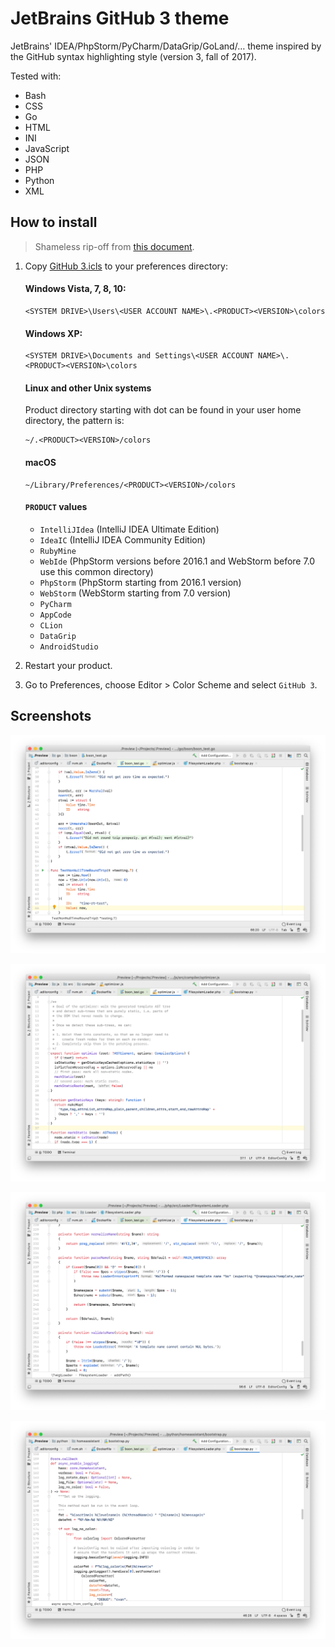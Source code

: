 # JetBrains GitHub 3 theme

JetBrains' IDEA/PhpStorm/PyCharm/DataGrip/GoLand/… theme inspired by the GitHub syntax highlighting style (version 3, fall of 2017).

Tested with:

* Bash
* CSS
* Go
* HTML
* INI
* JavaScript
* JSON
* PHP
* Python
* XML

## How to install

> Shameless rip-off from [this document](https://intellij-support.jetbrains.com/hc/en-us/articles/206544519-Directories-used-by-the-IDE-to-store-settings-caches-plugins-and-logs).

1. Copy [GitHub 3.icls](GitHub%203.icls) to your preferences directory:

    #### Windows Vista, 7, 8, 10:
    
    ```
    <SYSTEM DRIVE>\Users\<USER ACCOUNT NAME>\.<PRODUCT><VERSION>\colors
    ```
    
    #### Windows XP:
    
    ```
    <SYSTEM DRIVE>\Documents and Settings\<USER ACCOUNT NAME>\.<PRODUCT><VERSION>\colors
    ```
    
    #### Linux and other Unix systems
    
    Product directory starting with dot can be found in your user home directory, the pattern is:
    
    ```
    ~/.<PRODUCT><VERSION>/colors
    ```
     
    #### macOS
    
    ```
    ~/Library/Preferences/<PRODUCT><VERSION>/colors
    ```
    
    #### `PRODUCT` values
    
    * `IntelliJIdea` (IntelliJ IDEA Ultimate Edition)
    * `IdeaIC` (IntelliJ IDEA Community Edition)
    * `RubyMine`
    * `WebIde` (PhpStorm versions before 2016.1 and WebStorm before 7.0 use this common directory)
    * `PhpStorm` (PhpStorm starting from 2016.1 version)
    * `WebStorm` (WebStorm starting from 7.0 version)
    * `PyCharm`
    * `AppCode`
    * `CLion`
    * `DataGrip`
    * `AndroidStudio`

2. Restart your product.

3. Go to Preferences, choose Editor > Color Scheme and select `GitHub 3`.

## Screenshots

![Go example](screenshots/go.png)

![JavaScript example](screenshots/javascript.png)

![PHP example](screenshots/php.png)

![Python example](screenshots/python.png)


